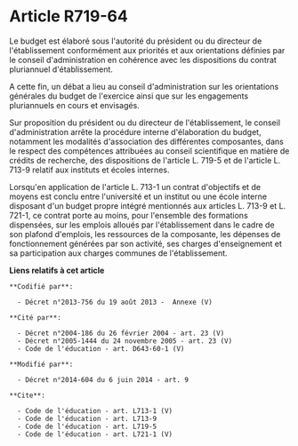 # Article R719-64

Le budget est élaboré sous l'autorité du président ou du directeur de l'établissement conformément aux priorités et aux
orientations définies par le conseil d'administration en cohérence avec les dispositions du contrat pluriannuel
d'établissement. 

A cette fin, un débat a lieu au conseil d'administration sur les orientations générales du budget de l'exercice ainsi que sur
les engagements pluriannuels en cours et envisagés. 

Sur proposition du président ou du directeur de l'établissement, le conseil d'administration arrête la procédure interne
d'élaboration du budget, notamment les modalités d'association des différentes composantes, dans le respect des compétences
attribuées au conseil scientifique en matière de crédits de recherche, des dispositions de l'article L. 719-5 et de l'article
L. 713-9 relatif aux instituts et écoles internes. 

Lorsqu'en application de l'article L. 713-1 un contrat d'objectifs et de moyens est conclu entre l'université et un institut
ou une école interne disposant d'un budget propre intégré mentionnés aux articles L. 713-9 et L. 721-1, ce contrat porte au
moins, pour l'ensemble des formations dispensées, sur les emplois alloués par l'établissement dans le cadre de son plafond
d'emplois, les ressources de la composante, les dépenses de fonctionnement générées par son activité, ses charges
d'enseignement et sa participation aux charges communes de l'établissement.

**Liens relatifs à cet article**

	**Codifié par**:

	  - Décret n°2013-756 du 19 août 2013 -  Annexe (V)

	**Cité par**:

	  - Décret n°2004-186 du 26 février 2004 - art. 23 (V)
	  - Décret n°2005-1444 du 24 novembre 2005 - art. 23 (V)
	  - Code de l'éducation - art. D643-60-1 (V)

	**Modifié par**:

	  - Décret n°2014-604 du 6 juin 2014 - art. 9

	**Cite**:

	  - Code de l'éducation - art. L713-1 (V)
	  - Code de l'éducation - art. L713-9
	  - Code de l'éducation - art. L719-5
	  - Code de l'éducation - art. L721-1 (V)
